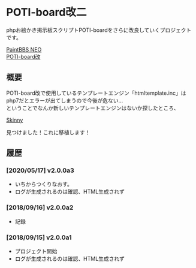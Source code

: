 # POTI-board改二
phpお絵かき掲示板スクリプトPOTI-boardをさらに改良していくプロジェクトです。
  
<a href="https://github.com/funige/neo/">PaintBBS NEO</a>  
<a href="https://github.com/sakots/poti-kai/">POTI-board改</a>  
  
## 概要
POTI-board改で使用しているテンプレートエンジン「htmltemplate.inc」はphp7だとエラーが出てしまうので今後が危ない…  
ということでなんか新しいテンプレートエンジンはないか探したところ、
  
<a href="http://skinny.sx68.net/">Skinny</a>  
  
見つけました！これに移植します！

## <a name="history">履歴</a>

### [2020/05/17] v2.0.0a3
- いちからつくりなおす。
- ログが生成されるのは確認、HTML生成されず

### [2018/09/16] v2.0.0a2
- 記録

### [2018/09/15] v2.0.0a1
- プロジェクト開始
- ログが生成されるのは確認、HTML生成されず